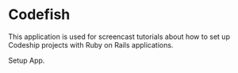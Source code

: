 Codefish
======================

This application is used for screencast tutorials about how to set up Codeship projects with Ruby on Rails applications.

Setup App.
